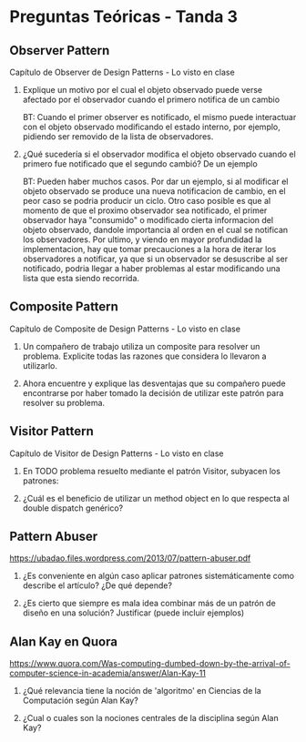 ﻿# Preguntas Teóricas - Tanda 3

## **Observer Pattern**

Capítulo de Observer de Design Patterns - Lo visto en clase

1. Explique un motivo por el cual el objeto observado puede verse afectado por el observador cuando el primero notifica de un cambio
    
    
    BT: Cuando el primer observer es notificado, el mismo puede interactuar con el objeto observado modificando el estado interno, por ejemplo, pidiendo ser removido de la lista de observadores.
    
2. ¿Qué sucedería si el observador modifica el objeto observado cuando el primero fue notificado que el segundo cambió? De un ejemplo
    
    
    BT: Pueden haber muchos casos. Por dar un ejemplo, si al modificar el objeto observado se produce una nueva notificacion de cambio, en el peor caso se podria producir un ciclo. Otro caso posible es que al momento de que el proximo observador sea notificado, el primer observador haya "consumido" o modificado cierta informacion del objeto observado, dandole importancia al orden en el cual se notifican los observadores. 
    Por ultimo, y viendo en mayor profundidad la implementacion, hay que tomar precauciones a la hora de iterar los observadores a notificar, ya que si un observador se desuscribe al ser notificado, podria llegar a haber problemas al estar modificando una lista que esta siendo recorrida.

## Composite Pattern

Capítulo de Composite de Design Patterns - Lo visto en clase

1. Un compañero de trabajo utiliza un composite para resolver un problema. Explicite todas las razones que considera lo llevaron a utilizarlo.

2. Ahora encuentre y explique las desventajas que su compañero puede encontrarse por haber tomado la decisión de utilizar este patrón para resolver su problema.


## Visitor Pattern

Capítulo de Visitor de Design Patterns - Lo visto en clase

1. En TODO problema resuelto mediante el patrón Visitor, subyacen los patrones:

2. ¿Cuál es el beneficio de utilizar un method object en lo que respecta al double dispatch genérico?


## Pattern Abuser

https://ubadao.files.wordpress.com/2013/07/pattern-abuser.pdf

1. ¿Es conveniente en algún caso aplicar patrones sistemáticamente como describe el artículo? ¿De qué depende?

2. ¿Es cierto que siempre es mala idea combinar más de un patrón de diseño en una solución? Justificar (puede incluir ejemplos)


## Alan Kay en Quora

https://www.quora.com/Was-computing-dumbed-down-by-the-arrival-of-computer-science-in-academia/answer/Alan-Kay-11

1. ¿Qué relevancia tiene la noción de 'algoritmo' en Ciencias de la Computación según Alan Kay? 

2. ¿Cual o cuales son la nociones centrales de la disciplina según Alan Kay?